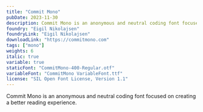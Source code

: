 ```yaml
---
title: "Commit Mono"
pubDate: 2023-11-30
description: Commit Mono is an anonymous and neutral coding font focused on creating a better reading experience.
foundry: "Eigil Nikolajsen"
foundryLink: "Eigil Nikolajsen"
downloadLink: "https://commitmono.com"
tags: ["mono"]
weights: 6
italic: true
variable: true
staticFont: "CommitMono-400-Regular.otf"
variableFont: "CommitMono VariableFont.ttf"
license: "SIL Open Font License, Version 1.1"
---
```


Commit Mono is an anonymous and neutral coding font focused on creating a better reading experience.
